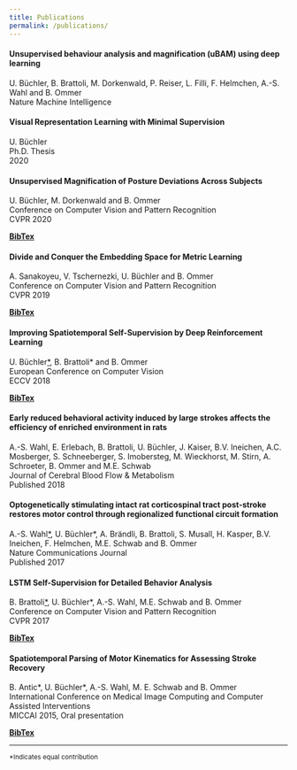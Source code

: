 ```yaml
---
title: Publications
permalink: /publications/
---
```

<div class="publication-list">
  <h4>Unsupervised behaviour analysis and magnification (uBAM) using deep learning</h4>
  <p>U. Büchler, B. Brattoli, M. Dorkenwald, P. Reiser, L. Filli, F. Helmchen, A.-S. Wahl and B. Ommer<br />
  Nature Machine Intelligence</p>
  <a type="button" href="https://rdcu.be/ch6pL" target="_blank">
    <i class="fa fa-file-o"></i>
  </a>
  <!--<a type="button" href="{{ site.baseurl }}/bibtex/magnification_cvpr20.md" target="_blank">
   <b>BibTex</b>
  </a>-->
</div>


<div class="publication-list">
  <h4>Visual Representation Learning with Minimal Supervision</h4>
  <p>U. Büchler<br />
  Ph.D. Thesis<br />
  2020</p>
  <a type="button" href="https://archiv.ub.uni-heidelberg.de/volltextserver/29205/1/Buechler_VisualRepresentationLearningWithMinimalSupervision.pdf" target="_blank">
    <i class="fa fa-file-o"></i>
  </a>
  <!--<a type="button" href="{{ site.baseurl }}/bibtex/magnification_cvpr20.md" target="_blank">
   <b>BibTex</b>
  </a>-->
</div>

<div class="publication-list">
  <h4>Unsupervised Magnification of Posture Deviations Across Subjects</h4>
  <p>U. Büchler, M. Dorkenwald and B. Ommer<br />
  Conference on Computer Vision and Pattern Recognition<br />
  CVPR 2020</p>
  <a type="button" href="{{ site.baseurl}}/papers/magnification_cvpr20.pdf" target="_blank">
    <i class="fa fa-file-o"></i>
  </a>
  <a type="button" href="{{ site.baseurl }}/bibtex/magnification_cvpr20.md" target="_blank">
   <b>BibTex</b>
  </a>
</div>

<div class="publication-list">
  <h4>Divide and Conquer the Embedding Space for Metric Learning</h4>
  <p>A. Sanakoyeu, V. Tschernezki, U. Büchler and B. Ommer<br />
  Conference on Computer Vision and Pattern Recognition<br />
  CVPR 2019</p>
  <a type="button" href="{{ site.baseurl}}/papers/metric_learning_cvpr19.pdf" target="_blank">
    <i class="fa fa-file-o"></i>
  </a>
  <a type="button" href="{{ site.baseurl }}/bibtex/metric_learning_cvpr19.md" target="_blank">
   <b>BibTex</b>
  </a>
</div>

<div class="publication-list">
  <h4>Improving Spatiotemporal Self-Supervision by Deep Reinforcement Learning</h4>
  <p>U. Büchler<a href="#fn1" id="ref">*</a>, B. Brattoli* and B. Ommer<br />
  European Conference on Computer Vision<br />
  ECCV 2018</p>
  <a type="button" href="{{ site.baseurl}}/papers/buechler_brattoli_eccv18.pdf" target="_blank">
    <i class="fa fa-file-o"></i>
  </a>
  <a type="button" href="{{ site.baseurl }}/bibtex/buechler_brattoli_eccv18.md" target="_blank">
   <b>BibTex</b>
  </a>
</div>

<div class="publication-list">
  <!--<h4><a href="http://journals.sagepub.com/doi/full/10.1177/0271678X18777661">-->
<h4>Early reduced behavioral activity induced by large strokes affects the efficiency of enriched environment in rats</h4>
  <p> A.-S. Wahl, E. Erlebach, B. Brattoli, U. Büchler, J. Kaiser, B.V. Ineichen, A.C. Mosberger, S. Schneeberger, S. Imobersteg, M. Wieckhorst, M. Stirn, A. Schroeter, B. Ommer and M.E. Schwab<br />
Journal of Cerebral Blood Flow & Metabolism<br />
    Published 2018 <br />
  </p>
  <a type="button" href="http://journals.sagepub.com/doi/full/10.1177/0271678X18777661" target="_blank">
    <i class="fa fa-file-o"></i>
  </a>
  <!--<a type="button" href="{{ site.baseurl }}/bibtex/" target="_blank">
   <b>BibTex</b>
  </a>-->
</div>

<div class="publication-list">
  <!--<h4><a href="https://www.nature.com/articles/s41467-017-01090-6">-->
  <h4>Optogenetically stimulating intact rat corticospinal tract post-stroke restores motor control through regionalized functional circuit formation</h4>
 <p>A.-S. Wahl<a href="#fn1" id="ref">*</a>, U. Büchler*, A. Brändli, B. Brattoli, S. Musall, H. Kasper, B.V. Ineichen, F. Helmchen, M.E. Schwab and B. Ommer<br />
  Nature Communications Journal<br />
   Published 2017 <br />
  </p>
  <a type="button" href="https://www.nature.com/articles/s41467-017-01090-6" target="_blank">
    <i class="fa fa-file-o"></i>
  </a>
  <!--<a type="button" href="{{ site.baseurl }}/bibtex/" target="_blank">
   <b>BibTex</b>
  </a>-->
</div>

<div class="publication-list">
  <h4>LSTM Self-Supervision for Detailed Behavior Analysis</h4>
  <p>B. Brattoli<a href="#fn1" id="ref">*</a>, U. Büchler*, A.-S. Wahl, M.E. Schwab and B. Ommer<br />
  Conference on Computer Vision and Pattern Recognition<br />
  CVPR 2017</p>
  <a type="button" href="{{ site.baseurl}}/papers/brattoli_buechler_cvpr17.pdf" target="_blank">
    <i class="fa fa-file-o"></i>
  </a>
  <a type="button" href="{{ site.baseurl }}/bibtex/brattoli_buechler_cvpr17.md" target="_blank">
   <b>BibTex</b>
  </a>
</div>

<div class="publication-list">
  <h4>Spatiotemporal Parsing of Motor Kinematics for Assessing Stroke Recovery</h4>
  <p>B. Antic*, U. Büchler*, A.-S. Wahl, M. E. Schwab and B. Ommer<br />
  International Conference on Medical Image Computing and Computer Assisted Interventions<br/>
  MICCAI 2015, Oral presentation</p>
  <a type="button" href="{{ site.baseurl}}/papers/antic_buechler_miccai15.pdf" target="_blank">
    <i class="fa fa-file-o"></i>
  </a>
  <a type="button" href="{{ site.baseurl }}/bibtex/antic_buechler_miccai15.md" target="_blank">
   <b>BibTex</b>
  </a>
</div>

<!--<div class="publication-list">
  <h4>Evaluating Stroke Recovery by Structural Decomposition of Motor Kinematics</h4>
  <p>B. Antic*, U. Büchler*, A.-S. Wahl, M. E. Schwab and B. Ommer<br />
  Bernstein Conference on Computational Neuroscience<br />
  BCCN 2015, Oral presentation</p>
</div>-->
<hr>
<sup id="fn1">*Indicates equal contribution</sup>
